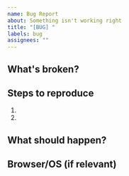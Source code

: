 ```yaml
---
name: Bug Report
about: Something isn't working right
title: "[BUG] "
labels: bug
assignees: ""
---
```


## What's broken?

<!-- Quick description of the problem -->

## Steps to reproduce

<!-- How can we see it? -->

1.
2.

## What should happen?

<!-- Expected behavior -->

## Browser/OS (if relevant)

<!-- e.g., Chrome on Windows -->
